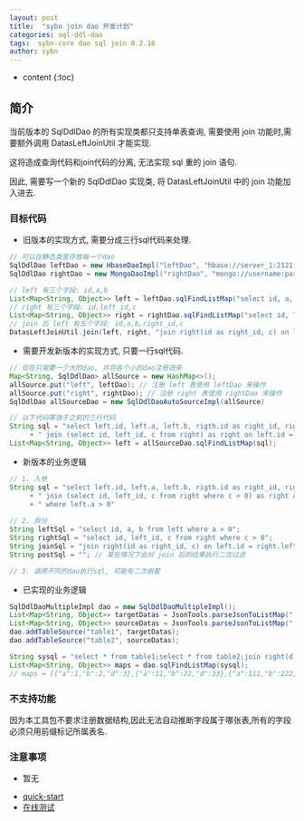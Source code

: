 ```yaml
---
layout: post
title:  "sybn join dao 开发计划"
categories: sql-ddl-dao
tags:  sybn-core dao sql join 0.2.16
author: sybn
---
```


* content
{:toc}

## 简介

当前版本的 SqlDdlDao 的所有实现类都只支持单表查询, 需要使用 join 功能时,需要额外调用 DatasLeftJoinUtil 才能实现.

这将造成查询代码和join代码的分离, 无法实现 sql 重的 join 语句.

因此, 需要写一个新的 SqlDdlDao 实现类, 将 DatasLeftJoinUtil 中的 join 功能加入进去.







### 目标代码

* 旧版本的实现方式, 需要分成三行sql代码来处理.

```java
// 可以在静态类里存放每一个dao
SqlDdlDao leftDao = new HbaseDaoImpl("leftDao", "hbase://server_1:2121,server_2:2121/");
SqlDdlDao rightDao = new MongoDaoImpl("rightDao", "mongo://username:password@127.0.0.1:27017");

// left 有三个字段: id,a,b
List<Map<String, Object>> left = leftDao.sqlFindListMap("select id, a, b from left where a > 0");
// right 有三个字段: id,left_id,c
List<Map<String, Object>> right = rightDao.sqlFindListMap("select id, left_id, c from right where c > 0");
// join 后 left 有五个字段: id,a,b,right_id,c
DatasLeftJoinUtil.join(left, right, "join right(id as right_id, c) on left.id = right.left_id");
```

* 需要开发新版本的实现方式, 只要一行sql代码.

```java
// 现在只需要一个大的dao, 并将各个小的dao注册进来
Map<String, SqlDdlDao> allSource = new HashMap<>();
allSource.put("left", leftDao); // 注册 left 表使用 leftDao 来操作
allSource.put("right", rightDao); // 注册 right 表使用 rightDao 来操作
SqlDdlDao allSourceDao = new SqlDdlDaoAutoSourceImpl(allSource)

// 以下代码等效于之前的三行代码
String sql = "select left.id, left.a, left.b, rigth.id as right_id, right.c from left as left"
	 + " join (select id, left_id, c from right) as right on left.id = right.left_id";
List<Map<String, Object>> left = allSourceDao.sqlFindListMap(sql);
```

* 新版本的业务逻辑

```java
// 1. 入参
String sql = "select left.id, left.a, left.b, rigth.id as right_id, right.c from left as left"
	 + " join (select id, left_id, c from right where c > 0) as right on left.id = right.left_id"
	 + " where left.a > 0"
	 
// 2. 拆分
String leftSql = "select id, a, b from left where a > 0";
String rightSql = "select id, left_id, c from right where c > 0";
String joinSql = "join right(id as right_id, c) on left.id = right.left_id";
String postSql = ""; // 某些情况下会对 join 后的结果执行二次过滤

// 3. 调用不同的dao执行sql, 可能有二次嵌套

```

* 已实现的业务逻辑

```java
SqlDdlDaoMultipleImpl dao = new SqlDdlDaoMultipleImpl();
List<Map<String, Object>> targetDatas = JsonTools.parseJsonToListMap("[{a:1,b:2},{a:11,b:22},{a:111,b:222}]");
List<Map<String, Object>> sourceDatas = JsonTools.parseJsonToListMap("[{c:1,d:3},{c:11,d:33},{c:111,d:333}]");
dao.addTableSource("table1", targetDatas);
dao.addTableSource("table2", sourceDatas);

String sysql = "select * from table1;select * from table2;join right(d) on a = c";
List<Map<String, Object>> maps = dao.sqlFindListMap(sysql);
// maps = [{"a":1,"b":2,"d":3},{"a":11,"b":22,"d":33},{"a":111,"b":222,"d":333}]
```

### 不支持功能

因为本工具包不要求注册数据结构,因此无法自动推断字段属于哪张表,所有的字段必须只用前缀标记所属表名.


### 注意事项 

* 暂无

- [quick-start]({{site.baseurl}}/2019/07/25/quick-start/)
- [在线测试]({{site.baseurl}}/2019/07/25/web-sql/)

